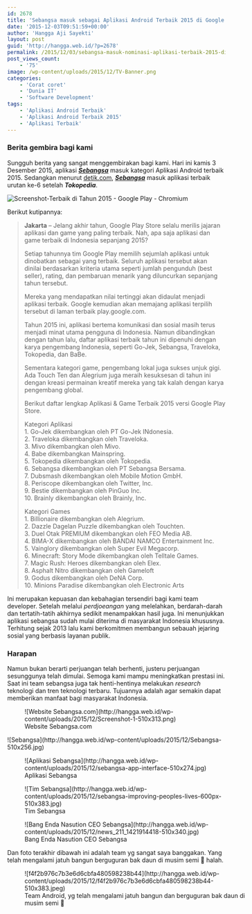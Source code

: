 ```yaml
---
id: 2678
title: 'Sebangsa masuk sebagai Aplikasi Android Terbaik 2015 di Google PlayStore'
date: '2015-12-03T09:51:59+00:00'
author: 'Hangga Aji Sayekti'
layout: post
guid: 'http://hangga.web.id/?p=2678'
permalink: /2015/12/03/sebangsa-masuk-nominasi-aplikasi-terbaik-2015-di-playstore/
post_views_count:
    - '75'
image: /wp-content/uploads/2015/12/TV-Banner.png
categories:
    - 'Corat coret'
    - 'Dunia IT'
    - 'Software Development'
tags:
    - 'Aplikasi Android Terbaik'
    - 'Aplikasi Android Terbaik 2015'
    - 'Aplikasi Terbaik'
---
```


### Berita gembira bagi kami

Sungguh berita yang sangat menggembirakan bagi kami. Hari ini kamis 3 Desember 2015, aplikasi [***Sebangsa***](http://sebangsa.com) masuk kategori Aplikasi Android terbaik 2015. Sedangkan menurut [detik.com](http://inet.detik.com/read/2015/12/03/110814/3086725/732/go-jek-teratas-ini-10-aplikasi-android-terbaik-2015 "inet.detik.com"), [***Sebangsa***](http://sebangsa.com "Sebangsa") masuk aplikasi terbaik urutan ke-6 setelah ***Tokopedia***.

![Screenshot-Terbaik di Tahun 2015 - Google Play - Chromium](http://hangga.web.id/wp-content/uploads/2015/12/Screenshot-Terbaik-di-Tahun-2015-Google-Play-Chromium-510x277.png)

Berikut kutipannya:

> **Jakarta** – Jelang akhir tahun, Google Play Store selalu merilis jajaran aplikasi dan game yang paling terbaik. Nah, apa saja aplikasi dan game terbaik di Indonesia sepanjang 2015?
> 
> Setiap tahunnya tim Google Play memilih sejumlah aplikasi untuk dinobatkan sebagai yang terbaik. Seluruh aplikasi tersebut akan dinilai berdasarkan kriteria utama seperti jumlah pengunduh (best seller), rating, dan pembaruan menarik yang diluncurkan sepanjang tahun tersebut.
> 
> Mereka yang mendapatkan nilai tertinggi akan didaulat menjadi aplikasi terbaik. Google kemudian akan memajang aplikasi terpilih tersebut di laman terbaik play.google.com.
> 
> Tahun 2015 ini, aplikasi bertema komunikasi dan sosial masih terus menjadi minat utama pengguna di Indonesia. Namun dibandingkan dengan tahun lalu, daftar aplikasi terbaik tahun ini dipenuhi dengan karya pengembang Indonesia, seperti Go-Jek, Sebangsa, Traveloka, Tokopedia, dan BaBe.
> 
> Sementara kategori game, pengembang lokal juga sukses unjuk gigi. Ada Touch Ten dan Alegrium juga meraih kesuksesan di tahun ini dengan kreasi permainan kreatif mereka yang tak kalah dengan karya pengembang global.
> 
> Berikut daftar lengkap Aplikasi &amp; Game Terbaik 2015 versi Google Play Store.
> 
> Kategori Aplikasi  
> 1\. Go-Jek dikembangkan oleh PT Go-Jek INdonesia.  
> 2\. Traveloka dikembangkan oleh Traveloka.  
> 3\. Mivo dikembangkan oleh Mivo.  
> 4\. Babe dikembangkan Mainspring.  
> 5\. Tokopedia dikembangkan oleh Tokopedia.  
> 6\. Sebangsa dikembangkan oleh PT Sebangsa Bersama.  
> 7\. Dubsmash dikembangkan oleh Mobile Motion GmbH.  
> 8\. Periscope dikembangkan oleh Twitter, Inc.  
> 9\. Bestie dikembangkan oleh PinGuo Inc.  
> 10\. Brainly dikembangkan oleh Brainly, Inc.
> 
> Kategori Games  
> 1\. Billionaire dikembangkan oleh Alegrium.  
> 2\. Dazzle Dagelan Puzzle dikembangkan oleh Touchten.  
> 3\. Duel Otak PREMIUM dikembangkan oleh FEO Media AB.  
> 4\. BIMA-X dikembangkan oleh BANDAI NAMCO Entertainment Inc.  
> 5\. Vainglory dikembangkan oleh Super Evil Megacorp.  
> 6\. Minecraft: Story Mode dikembangkan oleh Telltale Games.  
> 7\. Magic Rush: Heroes dikembangkan oleh Elex.  
> 8\. Asphalt Nitro dikembangkan oleh Gameloft  
> 9\. Godus dikembangkan oleh DeNA Corp.  
> 10\. Minions Paradise dikembangkan oleh Electronic Arts

Ini merupakan kepuasan dan kebahagian tersendiri bagi kami team developer. Setelah melalui *perdjoeangan* yang melelahkan, berdarah-darah dan tertatih-tatih akhirnya sedikit menampakkan hasil juga. Ini menunjukkan aplikasi sebangsa sudah mulai diterima di masyarakat Indonesia khususnya. Terhitung sejak 2013 lalu kami berkomitmen membangun sebauah jejaring sosial yang berbasis layanan publik.

### Harapan

Namun bukan berarti perjuangan telah berhenti, justeru perjuangan sesunggunya telah dimulai. Semoga kami mampu meningkatkan prestasi ini. Saat ini team sebangsa juga tak henti-hentinya melakukan *research* teknologi dan tren teknologi terbaru. Tujuannya adalah agar semakin dapat memberikan manfaat bagi masyarakat Indonesia.

<figure aria-describedby="caption-attachment-2690" class="wp-caption aligncenter" id="attachment_2690" style="width: 510px">![Website Sebangsa.com](http://hangga.web.id/wp-content/uploads/2015/12/Screenshot-1-510x313.png)<figcaption class="wp-caption-text" id="caption-attachment-2690">Website Sebangsa.com</figcaption></figure>![Sebangsa](http://hangga.web.id/wp-content/uploads/2015/12/Sebangsa-510x256.jpg)

<figure aria-describedby="caption-attachment-2684" class="wp-caption aligncenter" id="attachment_2684" style="width: 510px">![Aplikasi Sebangsa](http://hangga.web.id/wp-content/uploads/2015/12/sebangsa-app-interface-510x274.jpg)<figcaption class="wp-caption-text" id="caption-attachment-2684">Aplikasi Sebangsa</figcaption></figure><figure aria-describedby="caption-attachment-2685" class="wp-caption aligncenter" id="attachment_2685" style="width: 510px">![Tim Sebangsa](http://hangga.web.id/wp-content/uploads/2015/12/sebangsa-improving-peoples-lives-600px-510x383.jpg)<figcaption class="wp-caption-text" id="caption-attachment-2685">Tim Sebangsa</figcaption></figure><figure aria-describedby="caption-attachment-2686" class="wp-caption aligncenter" id="attachment_2686" style="width: 510px">![Bang Enda Nasution CEO Sebangsa](http://hangga.web.id/wp-content/uploads/2015/12/news_211_1421914418-510x340.jpg)<figcaption class="wp-caption-text" id="caption-attachment-2686">Bang Enda Nasution CEO Sebangsa</figcaption></figure>Dan foto terakhir dibawah ini adalah team yg sangat saya banggakan. Yang telah mengalami jatuh bangun berguguran bak daun di musim semi 🙂 halah.

<figure aria-describedby="caption-attachment-2691" class="wp-caption aligncenter" id="attachment_2691" style="width: 510px">![f4f2b976c7b3e6d6cbfa480598238b44](http://hangga.web.id/wp-content/uploads/2015/12/f4f2b976c7b3e6d6cbfa480598238b44-510x383.jpeg)<figcaption class="wp-caption-text" id="caption-attachment-2691">Team Android, yg telah mengalami jatuh bangun dan berguguran bak daun di musim semi 🙂</figcaption></figure>